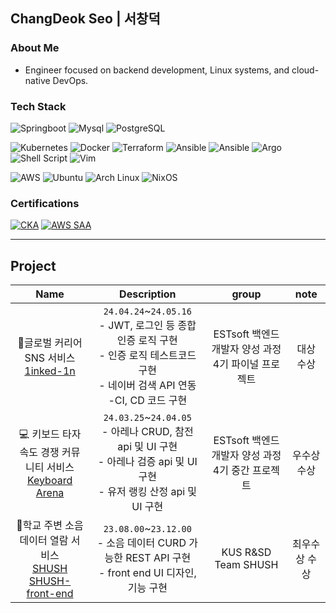 ## ChangDeok Seo | 서창덕
### About Me
- Engineer focused on backend development, Linux systems, and cloud-native DevOps.
### Tech Stack
![Springboot](https://img.shields.io/badge/Springboot-6DB33F.svg?&style=flat&logo=springboot&logoColor=FFFFFF)
![Mysql](https://img.shields.io/badge/MySQL-4479A1.svg?&style=flat&logo=mysql&logoColor=FFFFFF)
![PostgreSQL](https://img.shields.io/badge/PostgreSQL-4169E1.svg?&style=flat&logo=postgresql&logoColor=FFFFFF)

![Kubernetes](https://img.shields.io/badge/Kubernetes-326CE5.svg?&style=flat&logo=kubernetes&logoColor=FFFFFF)
![Docker](https://img.shields.io/badge/Docker-2496ED.svg?&style=flat&logo=docker&logoColor=FFFFFF)
![Terraform](https://img.shields.io/badge/Terraform-844FBA.svg?&style=flat&logo=terraform&logoColor=FFFFFF)
![Ansible](https://img.shields.io/badge/Ansible-EE0000.svg?&style=flat&logo=ansible&logoColor=FFFFFF)
![Ansible](https://img.shields.io/badge/GithubActions-2088FF.svg?&style=flat&logo=githubactions&logoColor=FFFFFF)
![Argo](https://img.shields.io/badge/Argo-EF7B4D.svg?&style=flat&logo=argo&logoColor=FFFFFF)
![Shell Script](https://img.shields.io/badge/Shell_Script-black.svg?&style=flat&logo=gnubash&logoColor=FFFFFF)
![Vim](https://img.shields.io/badge/Vim-019733.svg?&style=flat&logo=vim&logoColor=FFFFFF)

![AWS](https://img.shields.io/badge/AWS-FF9900.svg?&style=flat&logo=amazonaws&logoColor=FFFFFF)
![Ubuntu](https://img.shields.io/badge/Ubuntu-E95420.svg?&style=flat&logo=ubuntu&logoColor=FFFFFF)
![Arch Linux](https://img.shields.io/badge/Arch_Linux-1793D1.svg?&style=flat&logo=archlinux&logoColor=FFFFFF)
![NixOS](https://img.shields.io/badge/NixOS-5277C3.svg?&style=flat&logo=nixos&logoColor=FFFFFF)



### Certifications
[![CKA](https://img.shields.io/badge/CNCF/LF-Certified_Kubernetes_Administrator-326CE5?style=flat&logo=kubernetes&logoColor=white)](https://www.credly.com/badges/9d578a59-310f-4147-8ad7-73158f26b2d2/public_url)
[![AWS SAA](https://img.shields.io/badge/AWS-Certified_Solutions_Architect_Associate-FF9900?style=flat)](https://www.credly.com/badges/63e46854-1f27-4156-8927-eaabe084bc71/public_url)

---
## Project
|Name|Description|group|note|
|:---:|:---:|:---:|:---:|
|📧글로벌 커리어 SNS 서비스 <br> [1inked-1n](https://github.com/Garodden/1inked-1n)|`24.04.24`~`24.05.16` <br> - JWT, 로그인 등 종합 인증 로직 구현 <br> - 인증 로직 테스트코드 구현 <br> - 네이버 검색 API 연동 <br> -CI, CD 코드 구현 |ESTsoft 백엔드 개발자 양성 과정 4기 파이널 프로젝트|대상 수상|
|💻 키보드 타자 속도 경쟁 커뮤니티 서비스 <br> [Keyboard Arena](https://github.com/Garodden/keyboard-arena)|`24.03.25`~`24.04.05` <br> - 아레나 CRUD, 참전 api 및 UI 구현 <br> - 아레나 검증 api 및 UI 구현 <br> - 유저 랭킹 산정 api 및 UI 구현 |ESTsoft 백엔드 개발자 양성 과정 4기 중간 프로젝트|우수상 수상|
|📢학교 주변 소음 데이터 열람 서비스 <br> [SHUSH](https://github.com/Garodden/SHUSH_project) <br> [SHUSH-front-end](https://github.com/Garodden/SHUSH_frontend)|`23.08.00`~`23.12.00` <br> - 소음 데이터 CURD 가능한 REST API 구현 <br> - front end UI 디자인, 기능 구현 |KUS R&SD Team SHUSH|최우수상 수상|

